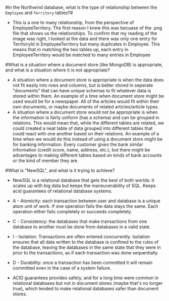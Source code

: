 #In the Northwind database, what is the type of relationship between the `Employee` and `Territory` tables?#
- This is a one to many relationship, from the perspective of EmployeeTerritory. The first reason I knew this was becuase of the .png file that shows us the relationships. To confirm that my reading of the image was right, I looked at the data and there was only one entry for TerritoryId in EmployeeTerritory but many duplicates in Employee. This means that in matching the two tables up, each entry in EmployeeTerritory would be matched to many entries in Employee

#What is a situation where a document store (like MongoDB) is appropriate, and what is a situation where it is not appropriate?
- A situation where a document store is appropriate is when the data does not fit easily into rows and columns, but is better stored in seperate "documents" that can have unique schemas to fit whatever data is stored within them. An example of a time when document store might be used would be for a newspaper. All of the articles would fit within their own documents, or maybe documents of related articles/article types.
- A situation where a document store would not be appropriate is when the information is fairly uniform (has a schema) and can be grouped in relations. This would mean that, while the different tables are related, we could created a neat table of data grouped into different tables that could react with one another based on their relations. An example of a time when we would do this instead of using a document store might be for banking information. Every customer gives the bank similar information (credit score, name, address, etc.), but there might be advantages to making different tables based on kinds of bank accounts or the kind of member they are.


#What is "NewSQL", and what is it trying to achieve?
- NewSQL is a relational database that gets the best of both worlds: it scales up with big data but keeps the maneuverability of SQL. Keeps acid guarantees of relational database systems.

- A - Atomicity: each transaction between user and database is a unique atom unit of work. If one operation fails the data stays the same. Each operation either fails completely or succeeds completely.
- C - Consistency: the databases that make transactions from one database to another must be done from databases in a valid state.
- I - Isolation: Transactions are often entered concurrently. Isolation ensures that all data written to the database is confined to the rules of the database, leaving the databases in the same state that they were in prior to the transactions, as if each transaction was done sequentially.
- D - Durability: once a transaction has been committed it will remain committed even in the case of a system failure.

- ACID guarantees provides safety, and for a long time were common in relational databases but not in document stores (maybe that's no longer true), which tended to make relational databases safer than document stores.
